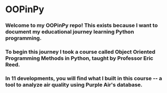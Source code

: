 # OOPinPy
### Welcome to my OOPinPy repo! This exists because I want to document my educational journey learning Python programming.
### To begin this journey I took a course called Object Oriented Programming Methods in Python, taught by Professor Eric Reed.
### In 11 developments, you will find what I built in this course -- a tool to analyze air quality using Purple Air's database.
